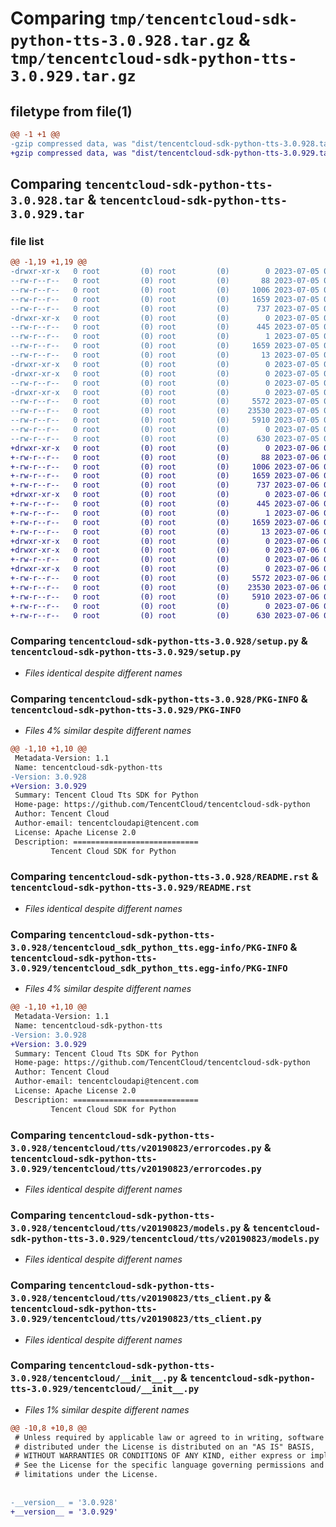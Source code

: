 # Comparing `tmp/tencentcloud-sdk-python-tts-3.0.928.tar.gz` & `tmp/tencentcloud-sdk-python-tts-3.0.929.tar.gz`

## filetype from file(1)

```diff
@@ -1 +1 @@
-gzip compressed data, was "dist/tencentcloud-sdk-python-tts-3.0.928.tar", last modified: Wed Jul  5 00:37:06 2023, max compression
+gzip compressed data, was "dist/tencentcloud-sdk-python-tts-3.0.929.tar", last modified: Thu Jul  6 00:37:56 2023, max compression
```

## Comparing `tencentcloud-sdk-python-tts-3.0.928.tar` & `tencentcloud-sdk-python-tts-3.0.929.tar`

### file list

```diff
@@ -1,19 +1,19 @@
-drwxr-xr-x   0 root         (0) root         (0)        0 2023-07-05 00:37:06.000000 tencentcloud-sdk-python-tts-3.0.928/
--rw-r--r--   0 root         (0) root         (0)       88 2023-07-05 00:37:06.000000 tencentcloud-sdk-python-tts-3.0.928/setup.cfg
--rw-r--r--   0 root         (0) root         (0)     1006 2023-07-05 00:37:06.000000 tencentcloud-sdk-python-tts-3.0.928/setup.py
--rw-r--r--   0 root         (0) root         (0)     1659 2023-07-05 00:37:06.000000 tencentcloud-sdk-python-tts-3.0.928/PKG-INFO
--rw-r--r--   0 root         (0) root         (0)      737 2023-07-05 00:37:06.000000 tencentcloud-sdk-python-tts-3.0.928/README.rst
-drwxr-xr-x   0 root         (0) root         (0)        0 2023-07-05 00:37:06.000000 tencentcloud-sdk-python-tts-3.0.928/tencentcloud_sdk_python_tts.egg-info/
--rw-r--r--   0 root         (0) root         (0)      445 2023-07-05 00:37:06.000000 tencentcloud-sdk-python-tts-3.0.928/tencentcloud_sdk_python_tts.egg-info/SOURCES.txt
--rw-r--r--   0 root         (0) root         (0)        1 2023-07-05 00:37:06.000000 tencentcloud-sdk-python-tts-3.0.928/tencentcloud_sdk_python_tts.egg-info/dependency_links.txt
--rw-r--r--   0 root         (0) root         (0)     1659 2023-07-05 00:37:06.000000 tencentcloud-sdk-python-tts-3.0.928/tencentcloud_sdk_python_tts.egg-info/PKG-INFO
--rw-r--r--   0 root         (0) root         (0)       13 2023-07-05 00:37:06.000000 tencentcloud-sdk-python-tts-3.0.928/tencentcloud_sdk_python_tts.egg-info/top_level.txt
-drwxr-xr-x   0 root         (0) root         (0)        0 2023-07-05 00:37:06.000000 tencentcloud-sdk-python-tts-3.0.928/tencentcloud/
-drwxr-xr-x   0 root         (0) root         (0)        0 2023-07-05 00:37:06.000000 tencentcloud-sdk-python-tts-3.0.928/tencentcloud/tts/
--rw-r--r--   0 root         (0) root         (0)        0 2023-07-05 00:37:06.000000 tencentcloud-sdk-python-tts-3.0.928/tencentcloud/tts/__init__.py
-drwxr-xr-x   0 root         (0) root         (0)        0 2023-07-05 00:37:06.000000 tencentcloud-sdk-python-tts-3.0.928/tencentcloud/tts/v20190823/
--rw-r--r--   0 root         (0) root         (0)     5572 2023-07-05 00:37:06.000000 tencentcloud-sdk-python-tts-3.0.928/tencentcloud/tts/v20190823/errorcodes.py
--rw-r--r--   0 root         (0) root         (0)    23530 2023-07-05 00:37:06.000000 tencentcloud-sdk-python-tts-3.0.928/tencentcloud/tts/v20190823/models.py
--rw-r--r--   0 root         (0) root         (0)     5910 2023-07-05 00:37:06.000000 tencentcloud-sdk-python-tts-3.0.928/tencentcloud/tts/v20190823/tts_client.py
--rw-r--r--   0 root         (0) root         (0)        0 2023-07-05 00:37:06.000000 tencentcloud-sdk-python-tts-3.0.928/tencentcloud/tts/v20190823/__init__.py
--rw-r--r--   0 root         (0) root         (0)      630 2023-07-05 00:37:06.000000 tencentcloud-sdk-python-tts-3.0.928/tencentcloud/__init__.py
+drwxr-xr-x   0 root         (0) root         (0)        0 2023-07-06 00:37:56.000000 tencentcloud-sdk-python-tts-3.0.929/
+-rw-r--r--   0 root         (0) root         (0)       88 2023-07-06 00:37:56.000000 tencentcloud-sdk-python-tts-3.0.929/setup.cfg
+-rw-r--r--   0 root         (0) root         (0)     1006 2023-07-06 00:37:56.000000 tencentcloud-sdk-python-tts-3.0.929/setup.py
+-rw-r--r--   0 root         (0) root         (0)     1659 2023-07-06 00:37:56.000000 tencentcloud-sdk-python-tts-3.0.929/PKG-INFO
+-rw-r--r--   0 root         (0) root         (0)      737 2023-07-06 00:37:56.000000 tencentcloud-sdk-python-tts-3.0.929/README.rst
+drwxr-xr-x   0 root         (0) root         (0)        0 2023-07-06 00:37:56.000000 tencentcloud-sdk-python-tts-3.0.929/tencentcloud_sdk_python_tts.egg-info/
+-rw-r--r--   0 root         (0) root         (0)      445 2023-07-06 00:37:56.000000 tencentcloud-sdk-python-tts-3.0.929/tencentcloud_sdk_python_tts.egg-info/SOURCES.txt
+-rw-r--r--   0 root         (0) root         (0)        1 2023-07-06 00:37:56.000000 tencentcloud-sdk-python-tts-3.0.929/tencentcloud_sdk_python_tts.egg-info/dependency_links.txt
+-rw-r--r--   0 root         (0) root         (0)     1659 2023-07-06 00:37:56.000000 tencentcloud-sdk-python-tts-3.0.929/tencentcloud_sdk_python_tts.egg-info/PKG-INFO
+-rw-r--r--   0 root         (0) root         (0)       13 2023-07-06 00:37:56.000000 tencentcloud-sdk-python-tts-3.0.929/tencentcloud_sdk_python_tts.egg-info/top_level.txt
+drwxr-xr-x   0 root         (0) root         (0)        0 2023-07-06 00:37:56.000000 tencentcloud-sdk-python-tts-3.0.929/tencentcloud/
+drwxr-xr-x   0 root         (0) root         (0)        0 2023-07-06 00:37:56.000000 tencentcloud-sdk-python-tts-3.0.929/tencentcloud/tts/
+-rw-r--r--   0 root         (0) root         (0)        0 2023-07-06 00:37:56.000000 tencentcloud-sdk-python-tts-3.0.929/tencentcloud/tts/__init__.py
+drwxr-xr-x   0 root         (0) root         (0)        0 2023-07-06 00:37:56.000000 tencentcloud-sdk-python-tts-3.0.929/tencentcloud/tts/v20190823/
+-rw-r--r--   0 root         (0) root         (0)     5572 2023-07-06 00:37:56.000000 tencentcloud-sdk-python-tts-3.0.929/tencentcloud/tts/v20190823/errorcodes.py
+-rw-r--r--   0 root         (0) root         (0)    23530 2023-07-06 00:37:56.000000 tencentcloud-sdk-python-tts-3.0.929/tencentcloud/tts/v20190823/models.py
+-rw-r--r--   0 root         (0) root         (0)     5910 2023-07-06 00:37:56.000000 tencentcloud-sdk-python-tts-3.0.929/tencentcloud/tts/v20190823/tts_client.py
+-rw-r--r--   0 root         (0) root         (0)        0 2023-07-06 00:37:56.000000 tencentcloud-sdk-python-tts-3.0.929/tencentcloud/tts/v20190823/__init__.py
+-rw-r--r--   0 root         (0) root         (0)      630 2023-07-06 00:37:56.000000 tencentcloud-sdk-python-tts-3.0.929/tencentcloud/__init__.py
```

### Comparing `tencentcloud-sdk-python-tts-3.0.928/setup.py` & `tencentcloud-sdk-python-tts-3.0.929/setup.py`

 * *Files identical despite different names*

### Comparing `tencentcloud-sdk-python-tts-3.0.928/PKG-INFO` & `tencentcloud-sdk-python-tts-3.0.929/PKG-INFO`

 * *Files 4% similar despite different names*

```diff
@@ -1,10 +1,10 @@
 Metadata-Version: 1.1
 Name: tencentcloud-sdk-python-tts
-Version: 3.0.928
+Version: 3.0.929
 Summary: Tencent Cloud Tts SDK for Python
 Home-page: https://github.com/TencentCloud/tencentcloud-sdk-python
 Author: Tencent Cloud
 Author-email: tencentcloudapi@tencent.com
 License: Apache License 2.0
 Description: ============================
         Tencent Cloud SDK for Python
```

### Comparing `tencentcloud-sdk-python-tts-3.0.928/README.rst` & `tencentcloud-sdk-python-tts-3.0.929/README.rst`

 * *Files identical despite different names*

### Comparing `tencentcloud-sdk-python-tts-3.0.928/tencentcloud_sdk_python_tts.egg-info/PKG-INFO` & `tencentcloud-sdk-python-tts-3.0.929/tencentcloud_sdk_python_tts.egg-info/PKG-INFO`

 * *Files 4% similar despite different names*

```diff
@@ -1,10 +1,10 @@
 Metadata-Version: 1.1
 Name: tencentcloud-sdk-python-tts
-Version: 3.0.928
+Version: 3.0.929
 Summary: Tencent Cloud Tts SDK for Python
 Home-page: https://github.com/TencentCloud/tencentcloud-sdk-python
 Author: Tencent Cloud
 Author-email: tencentcloudapi@tencent.com
 License: Apache License 2.0
 Description: ============================
         Tencent Cloud SDK for Python
```

### Comparing `tencentcloud-sdk-python-tts-3.0.928/tencentcloud/tts/v20190823/errorcodes.py` & `tencentcloud-sdk-python-tts-3.0.929/tencentcloud/tts/v20190823/errorcodes.py`

 * *Files identical despite different names*

### Comparing `tencentcloud-sdk-python-tts-3.0.928/tencentcloud/tts/v20190823/models.py` & `tencentcloud-sdk-python-tts-3.0.929/tencentcloud/tts/v20190823/models.py`

 * *Files identical despite different names*

### Comparing `tencentcloud-sdk-python-tts-3.0.928/tencentcloud/tts/v20190823/tts_client.py` & `tencentcloud-sdk-python-tts-3.0.929/tencentcloud/tts/v20190823/tts_client.py`

 * *Files identical despite different names*

### Comparing `tencentcloud-sdk-python-tts-3.0.928/tencentcloud/__init__.py` & `tencentcloud-sdk-python-tts-3.0.929/tencentcloud/__init__.py`

 * *Files 1% similar despite different names*

```diff
@@ -10,8 +10,8 @@
 # Unless required by applicable law or agreed to in writing, software
 # distributed under the License is distributed on an "AS IS" BASIS,
 # WITHOUT WARRANTIES OR CONDITIONS OF ANY KIND, either express or implied.
 # See the License for the specific language governing permissions and
 # limitations under the License.
 
 
-__version__ = '3.0.928'
+__version__ = '3.0.929'
```

